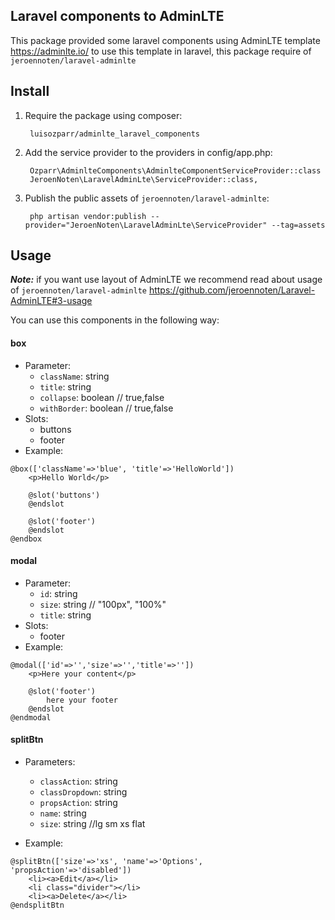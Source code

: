 ## Laravel components to AdminLTE 

This package provided some laravel components using AdminLTE template https://adminlte.io/ to use this template in laravel, this package require of ```jeroennoten/laravel-adminlte```

## Install

1. Require the package using composer:

        luisozparr/adminlte_laravel_components 

2. Add the service provider to the providers in config/app.php:

        Ozparr\AdminlteComponents\AdminlteComponentServiceProvider::class
        JeroenNoten\LaravelAdminLte\ServiceProvider::class,
        
3. Publish the public assets of ```jeroennoten/laravel-adminlte```:

        php artisan vendor:publish --provider="JeroenNoten\LaravelAdminLte\ServiceProvider" --tag=assets

## Usage

**_Note:_** if you want use layout of AdminLTE we recommend read about usage of ```jeroennoten/laravel-adminlte``` https://github.com/jeroennoten/Laravel-AdminLTE#3-usage

You can use this components in the following way:

#### box

- Parameter: 
  - ```className```: string
  - ```title```: string
  - ```collapse```: boolean // true,false
  - ```withBorder```: boolean // true,false
- Slots: 
  - buttons
  - footer
- Example:

``` 
@box(['className'=>'blue', 'title'=>'HelloWorld'])
    <p>Hello World</p>
    
    @slot('buttons')
    @endslot
    
    @slot('footer')
    @endslot
@endbox 
```

#### modal

- Parameter: 
  - ```id```: string
  - ```size```: string // "100px", "100%"
  - ```title```: string 
- Slots: 
  - footer
- Example:

``` 
@modal(['id'=>'','size'=>'','title'=>''])
    <p>Here your content</p>
    
    @slot('footer')
        here your footer
    @endslot
@endmodal 
```

#### splitBtn

- Parameters:
  - ```classAction```: string
  - ```classDropdown```: string
  - ```propsAction```: string
  - ```name```: string
  - ```size```: string //lg sm xs flat

- Example:
 ```
 @splitBtn(['size'=>'xs', 'name'=>'Options', 'propsAction'=>'disabled'])
     <li><a>Edit</a></li>
     <li class="divider"></li>
     <li><a>Delete</a></li>
 @endsplitBtn
 ```